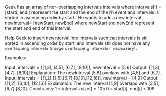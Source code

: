 Geek has an array of non-overlapping intervals intervals where intervals[i] = [starti, endi] represent the start and the end of the ith event and intervals is sorted in ascending order by starti. He wants to add a new interval newInterval= [newStart, newEnd] where newStart and newEnd represent the start and end of this interval.

Help Geek to insert newInterval into intervals such that intervals is still sorted in ascending order by starti and intervals still does not have any overlapping intervals (merge overlapping intervals if necessary).

Examples:

Input: intervals = [[1,3], [4,5], [6,7], [8,10]], newInterval = [5,6]
Output: [[1,3], [4,7], [8,10]]
Explanation: The newInterval [5,6] overlaps with [4,5] and [6,7].
Input: intervals = [[1,2],[3,5],[6,7],[8,10],[12,16]], newInterval = [4,9]
Output: [[1,2], [3,10], [12,16]]
Explanation: The new interval [4,9] overlaps with [3,5],[6,7],[8,10].
Constraints:
1 ≤ intervals.size() ≤  105
0 ≤ start[i], end[i] ≤ 109


